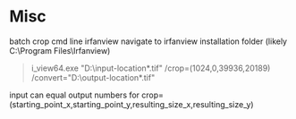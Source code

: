 # Misc
batch crop cmd line irfanview
navigate to irfanview installation folder (likely C:\Program Files\Irfanview)

> i_view64.exe "D:\input-location\*.tif" /crop=(1024,0,39936,20189) /convert="D:\output-location\*.tif"

input can equal output
numbers for crop=(starting_point_x,starting_point_y,resulting_size_x,resulting_size_y)

